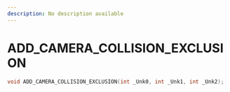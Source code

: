 ```yaml
---
description: No description available 
---
```


# ADD_CAMERA_COLLISION_EXCLUSION

```cpp
void ADD_CAMERA_COLLISION_EXCLUSION(int _Unk0, int _Unk1, int _Unk2);
```